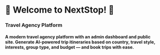 # 👋 Welcome to NextStop! 👋

### Travel Agency Platform

#### A modern travel agency platform with an admin dashboard and public site. Generate AI-powered trip itineraries based on country, travel style, interests, group type, and budget — and book trips with ease.
